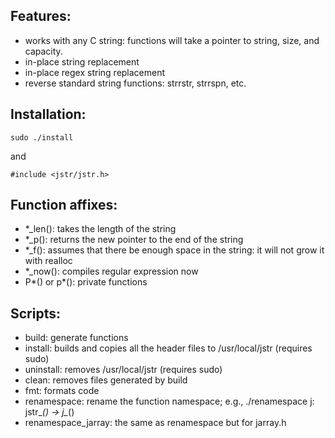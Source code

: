 ## Features:
- works with any C string: functions will take a pointer to string, size, and capacity.
- in-place string replacement
- in-place regex string replacement
- reverse standard string functions: strrstr, strrspn, etc.
## Installation:
```
sudo ./install
```
and
```
#include <jstr/jstr.h>
```
## Function affixes: 
- *_len(): takes the length of the string
- *_p(): returns the new pointer to the end of the string
- *_f(): assumes that there be enough space in the string: it will not grow it with realloc
- *_now(): compiles regular expression now
- P*() or p*(): private functions
## Scripts:
- build: generate functions
- install: builds and copies all the header files to /usr/local/jstr (requires sudo)
- uninstall: removes /usr/local/jstr (requires sudo)
- clean: removes files generated by build
- fmt: formats code
- renamespace: rename the function namespace; e.g., ./renamespace j: jstr_*() -> j_*()
- renamespace_jarray: the same as renamespace but for jarray.h
